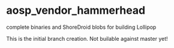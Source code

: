 aosp_vendor_hammerhead
======================

complete binaries and ShoreDroid blobs for building Lollipop


This is the initial branch creation. Not builable against master yet!
